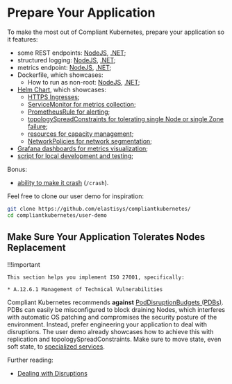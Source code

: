 # Prepare Your Application

<!--user-demo-overview-start-->
To make the most out of Compliant Kubernetes, prepare your application so it features:

- some REST endpoints: [NodeJS](https://github.com/elastisys/compliantkubernetes/blob/main/user-demo/app.js#L32), [.NET](https://github.com/elastisys/compliantkubernetes/blob/main/user-demo-dotnet/Program.cs#L19);
- structured logging: [NodeJS](https://github.com/elastisys/compliantkubernetes/blob/main/user-demo/app.js#L13), [.NET](https://github.com/elastisys/compliantkubernetes/blob/main/user-demo-dotnet/Program.cs#L45);
- metrics endpoint: [NodeJS](https://github.com/elastisys/compliantkubernetes/blob/main/user-demo/app.js#L28), [.NET](https://github.com/elastisys/compliantkubernetes/blob/main/user-demo-dotnet/Program.cs#L44);
- Dockerfile, which showcases:
    - How to run as non-root: [NodeJS](https://github.com/elastisys/compliantkubernetes/blob/main/user-demo/Dockerfile#L10-L13), [.NET](https://github.com/elastisys/compliantkubernetes/blob/main/user-demo-dotnet/Dockerfile#L17);
- [Helm Chart](https://github.com/elastisys/compliantkubernetes/tree/main/user-demo/deploy/ck8s-user-demo), which showcases:
    - [HTTPS Ingresses](https://github.com/elastisys/compliantkubernetes/blob/main/user-demo/deploy/ck8s-user-demo/values.yaml#L37-L40);
    - [ServiceMonitor for metrics collection](https://github.com/elastisys/compliantkubernetes/blob/main/user-demo/deploy/ck8s-user-demo/templates/servicemonitor.yaml);
    - [PrometheusRule for alerting](https://github.com/elastisys/compliantkubernetes/blob/main/user-demo/deploy/ck8s-user-demo/templates/prometheusrule.yaml);
    - [topologySpreadConstraints for tolerating single Node or single Zone failure](https://github.com/elastisys/compliantkubernetes/blob/main/user-demo/deploy/ck8s-user-demo/values.yaml#L76-L82);
    - [resources for capacity management](https://github.com/elastisys/compliantkubernetes/blob/main/user-demo/deploy/ck8s-user-demo/values.yaml#L42-L51);
    - [NetworkPolicies for network segmentation](https://github.com/elastisys/compliantkubernetes/blob/main/user-demo/deploy/ck8s-user-demo/values.yaml#L83-L94);
- [Grafana dashboards for metrics visualization](https://github.com/elastisys/compliantkubernetes/blob/main/user-demo/deploy/ck8s-user-demo/dashboards);
- [script for local development and testing](https://github.com/elastisys/compliantkubernetes/tree/main/user-demo/scripts);

Bonus:

- [ability to make it crash](https://github.com/elastisys/compliantkubernetes/blob/main/user-demo/routes/crash.js) (`/crash`).

Feel free to clone our user demo for inspiration:

```bash
git clone https://github.com/elastisys/compliantkubernetes/
cd compliantkubernetes/user-demo
```

## Make Sure Your Application Tolerates Nodes Replacement
!!!important

    This section helps you implement ISO 27001, specifically:

    * A.12.6.1 Management of Technical Vulnerabilities

Compliant Kubernetes recommends **against** [PodDisruptionBudgets (PDBs)](https://kubernetes.io/docs/tasks/run-application/configure-pdb/). PDBs can easily be misconfigured to block draining Nodes, which interferes with automatic OS patching and compromises the security posture of the environment. Instead, prefer engineering your application to deal with disruptions. The user demo already showcases how to achieve this with replication and topologySpreadConstraints. Make sure to move state, even soft state, to [specialized services](/compliantkubernetes/user-guide/additional-services/).

Further reading:

* [Dealing with Disruptions](https://kubernetes.io/docs/concepts/workloads/pods/disruptions/#dealing-with-disruptions)

<!--user-demo-overview-end-->
